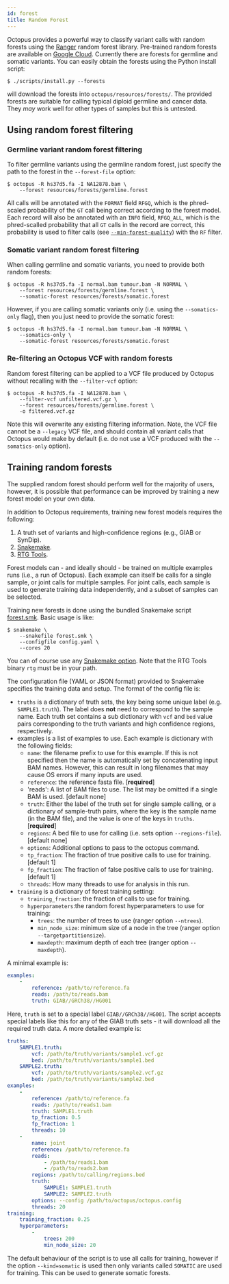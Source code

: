 ```yaml
---
id: forest
title: Random Forest
---
```


Octopus provides a powerful way to classify variant calls with random forests using the [Ranger](https://github.com/imbs-hl/ranger) random forest library. Pre-trained random forests are available on [Google Cloud](https://console.cloud.google.com/storage/browser/luntergroup/octopus/forests/?project=parabolic-eon-208710). Currently there are forests for germline and somatic variants. You can easily obtain the forests using the Python install script:

```shell
$ ./scripts/install.py --forests
```

will download the forests into `octopus/resources/forests/`. The provided forests are suitable for calling typical diploid germline and cancer data. They *may* work well for other types of samples but this is untested. 

## Using random forest filtering

### Germline variant random forest filtering

To filter germline variants using the germline random forest, just specify the path to the forest in the `--forest-file` option:

```shell
$ octopus -R hs37d5.fa -I NA12878.bam \
    --forest resources/forests/germline.forest
```

All calls will be annotated with the `FORMAT` field `RFGQ`, which is the phred-scaled probability of the `GT` call being correct according to the forest model. Each record will also be annotated with an `INFO` field, `RFGQ_ALL`, which is the phred-scalled probability that all `GT` calls in the record are correct, this probability is used to filter calls (see [`--min-forest-quality`](https://github.com/luntergroup/octopus/wiki/Command-line-reference#option---min-forest-quality)) with the `RF` filter.

### Somatic variant random forest filtering

When calling germline and somatic variants, you need to provide both random forests:

```shell
$ octopus -R hs37d5.fa -I normal.bam tumour.bam -N NORMAL \
    --forest resources/forests/germline.forest \
    --somatic-forest resources/forests/somatic.forest
```

However, if you are calling somatic variants only (i.e. using the `--somatics-only` flag), then you just need to provide the somatic forest:

```shell
$ octopus -R hs37d5.fa -I normal.bam tumour.bam -N NORMAL \
    --somatics-only \
    --somatic-forest resources/forests/somatic.forest
```

### Re-filtering an Octopus VCF with random forests

Random forest filtering can be applied to a VCF file produced by Octopus without recalling with the `--filter-vcf` option:

```shell
$ octopus -R hs37d5.fa -I NA12878.bam \
    --filter-vcf unfiltered.vcf.gz \
    --forest resources/forests/germline.forest \
    -o filtered.vcf.gz
```

Note this will overwrite any existing filtering information. Note, the VCF file cannot be a `--legacy` VCF file, and should contain all variant calls that Octopus would make by default (i.e. do not use a VCF produced with the `--somatics-only` option).

## Training random forests

The supplied random forest should perform well for the majority of users, however, it is possible that performance can be improved by training a new forest model on your own data.

In addition to Octopus requirements, training new forest models requires the following:

1. A truth set of variants and high-confidence regions (e.g., GIAB or SynDip).
2. [Snakemake](https://snakemake.readthedocs.io/en/stable/).
3. [RTG Tools](https://www.realtimegenomics.com/products/rtg-tools).

Forest models can - and ideally should - be trained on multiple examples runs (i.e., a run of Octopus). Each example can itself be calls for a single sample, or joint calls for multiple samples. For joint calls, each sample is used to generate training data independently, and a subset of samples can be selected.

Training new forests is done using the bundled Snakemake script [forest.smk](https://github.com/luntergroup/octopus/blob/develop/scripts/forest.smk). Basic usage is like:

```shell
$ snakemake \
    --snakefile forest.smk \
    --configfile config.yaml \
    --cores 20
```

You can of course use any [Snakemake option](https://snakemake.readthedocs.io/en/stable/api_reference/snakemake.html). Note that the RTG Tools binary `rtg` must be in your path.

The configuration file (YAML or JSON format) provided to Snakemake specifies the training data and setup. The format of the config file is:

* `truths` is a dictionary of truth sets, the key being some unique label (e.g. `SAMPLE1.truth`). The label does **not** need to correspond to the sample name. Each truth set contains a sub dictionary with `vcf` and `bed` value pairs corresponding to the truth variants and high confidence regions, respectively.
* examples is a list of examples to use. Each example is dictionary with the following fields:
    - `name`: the filename prefix to use for this example. If this is not specified then the name is automatically set by concatenating input BAM names. However, this can result in long filenames that may cause OS errors if many inputs are used.
    - `reference`: the reference fasta file. [**required**]
    - 'reads': A list of BAM files to use. The list may be omitted if a single BAM is used. [default none]
    - `truth`: Either the label of the truth set for single sample calling, or a dictionary of sample-truth pairs, where the key is the sample name (in the BAM file), and the value is one of the keys in `truths`. [**required**]
    - `regions`: A bed file to use for calling (i.e. sets option `--regions-file`). [default none]
    - `options`: Additional options to pass to the octopus command.
    - `tp_fraction`: The fraction of true positive calls to use for training. [default 1]
    - `fp_fraction`: The fraction of false positive calls to use for training. [default 1]
    - `threads`: How many threads to use for analysis in this run.
* `training` is a dictionary of forest training setting:
    - `training_fraction`: the fraction of calls to use for training.
    - `hyperparameters`:the random forest hyperparameters to use for training:
        * `trees`: the number of trees to use (ranger option `--ntrees`).
        * `min_node_size`: minimum size of a node in the tree (ranger option `--targetpartitionsize`).
        * `maxdepth`: maximum depth of each tree (ranger option `--maxdepth`).

A minimal example is:

```yaml
examples:
    -
        reference: /path/to/reference.fa
        reads: /path/to/reads.bam
        truth: GIAB//GRCh38//HG001
```

Here, `truth` is set to a special label `GIAB//GRCh38//HG001`. The script accepts special labels like this for any of the GIAB truth sets - it will download all the required truth data. A more detailed example is: 

```yaml
truths:
    SAMPLE1.truth:
        vcf: /path/to/truth/variants/sample1.vcf.gz
        bed: /path/to/truth/variants/sample1.bed
    SAMPLE2.truth:
        vcf: /path/to/truth/variants/sample2.vcf.gz
        bed: /path/to/truth/variants/sample2.bed
examples:
    -
        reference: /path/to/reference.fa
        reads: /path/to/reads1.bam
        truth: SAMPLE1.truth
        tp_fraction: 0.5
        fp_fraction: 1
        threads: 10
    -
        name: joint
        reference: /path/to/reference.fa
        reads:
            - /path/to/reads1.bam
            - /path/to/reads2.bam
        regions: /path/to/calling/regions.bed
        truth:
            SAMPLE1: SAMPLE1.truth
            SAMPLE2: SAMPLE2.truth
        options: --config /path/to/octopus/octopus.config
        threads: 20
training:
    training_fraction: 0.25
    hyperparameters:
        -
            trees: 200
            min_node_size: 20
```

The default behaviour of the script is to use all calls for training, however if the option `--kind=somatic` is used then only variants called `SOMATIC` are used for training. This can be used to generate somatic forests.